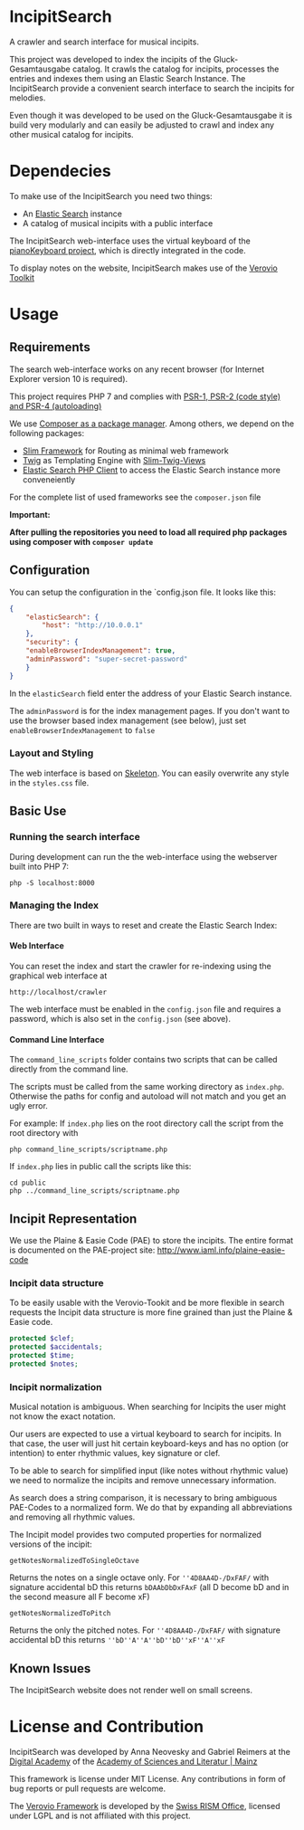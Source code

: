# IncipitSearch
A crawler and search interface for musical incipits.

This project was developed to index the incipits of the Gluck-Gesamtausgabe catalog. It crawls the catalog for incipits, processes the entries and indexes them using an Elastic Search Instance. The IncipitSearch provide a convenient search interface to search the incipits for melodies.

Even though it was developed to be used on the Gluck-Gesamtausgabe it is build very modularly and can easily be adjusted to crawl and index any other musical catalog for incipits.

# Dependecies
To make use of the IncipitSearch you need two things:
* An [Elastic Search](https://www.elastic.co) instance
* A catalog of musical incipits with a public interface

The IncipitSearch web-interface uses the virtual keyboard  of the [pianoKeyboard project](https://github.com/annaneo/pianoKeyboard), which is directly integrated in the code.

To display notes on the website, IncipitSearch makes use of the  [Verovio Toolkit](http://www.verovio.org/download.xhtml)


# Usage
## Requirements
The search web-interface works on any recent browser (for Internet Explorer version 10 is required).

This project requires PHP 7 and complies with [PSR-1, PSR-2  (code style) and PSR-4 (autoloading)](http://www.php-fig.org/)

We use [Composer as a package manager](https://getcomposer.org). Among others, we depend on the following packages:

* [Slim Framework](http://www.slimframework.com/docs/) for Routing as minimal web framework
* [Twig](http://twig.sensiolabs.org/) as Templating Engine with [Slim-Twig-Views](http://www.slimframework.com/docs/features/templates.html#the-slimtwig-view-component) 
* [Elastic Search PHP Client](https://www.elastic.co/guide/en/elasticsearch/client/php-api/2.0/index.html) to access the Elastic Search instance more conveneiently

For the complete list of used frameworks see the `composer.json` file

**Important:**

**After pulling the repositories you need to load all required php packages using composer with
`composer update`**

## Configuration

You can setup the configuration in the `config.json file. It looks like this:

```JSON
{
    "elasticSearch": {
        "host": "http://10.0.0.1"
    },
    "security": {
    "enableBrowserIndexManagement": true,
    "adminPassword": "super-secret-password"
    }
}
```

In the `elasticSearch` field enter the address of your Elastic Search instance.

The `adminPassword` is for the index management pages. If you don't want to use the browser based index  management (see below), just set  `enableBrowserIndexManagement` to `false`


### Layout and Styling
The web interface is based on [Skeleton](http://getskeleton.com). You can easily overwrite any style in the `styles.css` file.


## Basic Use

### Running the search interface
During development can run the the web-interface using the webserver built into PHP 7:
```
php -S localhost:8000
```


### Managing the Index
There are two built in ways to reset and create the Elastic Search Index:

#### Web Interface
You can reset the index and start the crawler for re-indexing using the graphical web interface at 

```
http://localhost/crawler
```
The web interface must be enabled in the `config.json` file and requires a password, which is also set in the `config.json` (see above).


#### Command Line Interface
The `command_line_scripts` folder contains two scripts that can be called directly from the command line.

The scripts must be called from the same working directory as `index.php`.
Otherwise the paths for config and autoload will not match and you get an ugly error.

For example: If `index.php` lies on the root directory call the script from the root directory with 

```
php command_line_scripts/scriptname.php
```

If `index.php` lies in public call the scripts like this:

```
cd public
php ../command_line_scripts/scriptname.php
```



## Incipit Representation
We use the Plaine & Easie Code (PAE) to store the incipits.
The entire format is documented on the PAE-project site: 
http://www.iaml.info/plaine-easie-code

### Incipit data structure
To be easily usable with the Verovio-Tookit and be more flexible in search requests the Incipit data structure is more fine grained than just the Plaine & Easie code.

```PHP
protected $clef;
protected $accidentals;
protected $time;
protected $notes;
```


### Incipit normalization
Musical notation is ambiguous. When searching for Incipits the user might not know the exact notation.

Our users are expected to use a virtual keyboard to search for incipits. In that case, the user will just hit certain keyboard-keys and has no option (or intention) to enter rhythmic values, key signature or clef.

To be able to search for simplified input (like notes without rhythmic value) we need to normalize the incipits and remove unnecessary information.

As search does a string comparison, it is necessary to bring ambiguous PAE-Codes to a normalized form.
We do that by expanding all abbreviations and removing all rhythmic values.

The Incipit model provides two computed properties for normalized versions of the incipit:

`getNotesNormalizedToSingleOctave`

Returns the notes on a single octave only.
For 
`''4D8AA4D-/DxFAF/` with signature accidental bD 
this returns 
`bDAAbDbDxFAxF`
(all D become bD and in the second measure all F become xF)

`getNotesNormalizedToPitch`

Returns the only the pitched notes.
For 
`''4D8AA4D-/DxFAF/` with signature accidental bD 
this returns 
`''bD''A''A''bD''bD''xF''A''xF`


## Known Issues
The IncipitSearch website does not render well on small screens.



# License and Contribution
IncipitSearch was developed by Anna Neovesky and 
Gabriel Reimers at the [Digital Academy](https://www.digitale-akademie.de) of the [Academy of Sciences and Literatur | Mainz](https://www.adwmainz.de)
 
This framework is license under MIT License.
Any contributions in form of bug reports or pull requests are welcome.

The [Verovio Framework](https://github.com/rism-ch/verovio) is developed by the [Swiss RISM Office](http://rism-ch.org/), licensed under LGPL and is not affiliated with this project.



